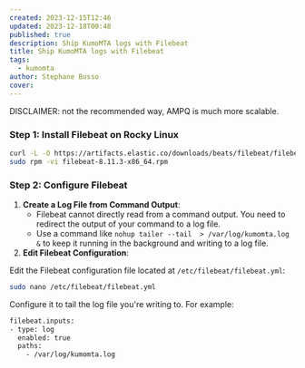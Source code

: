 ```yaml
---
created: 2023-12-15T12:46
updated: 2023-12-18T00:48
published: true
description: Ship KumoMTA logs with Filebeat
title: Ship KumoMTA logs with Filebeat
tags:
  - kumomta
author: Stephane Busso
cover:
---
```


DISCLAIMER: not the recommended way, AMPQ is much more scalable.

### Step 1: Install Filebeat on Rocky Linux

```sh
curl -L -O https://artifacts.elastic.co/downloads/beats/filebeat/filebeat-8.11.3-x86_64.rpm
sudo rpm -vi filebeat-8.11.3-x86_64.rpm
```

### Step 2: Configure Filebeat

1. **Create a Log File from Command Output**:
    - Filebeat cannot directly read from a command output. You need to redirect the output of your command to a log file.
    - Use a command like `nohup tailer --tail  > /var/log/kumomta.log &` to keep it running in the background and writing to a log file.
2. **Edit Filebeat Configuration**:

Edit the Filebeat configuration file located at `/etc/filebeat/filebeat.yml`:
```bash
sudo nano /etc/filebeat/filebeat.yml
```

Configure it to tail the log file you're writing to. For example:
```bash
filebeat.inputs:
- type: log
  enabled: true
  paths:
    - /var/log/kumomta.log
```
